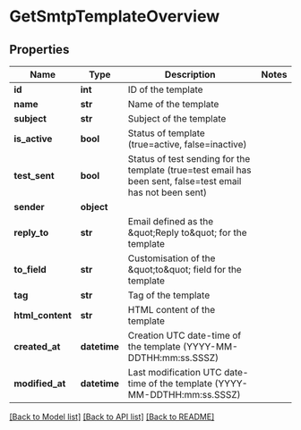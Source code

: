 # GetSmtpTemplateOverview

## Properties
Name | Type | Description | Notes
------------ | ------------- | ------------- | -------------
**id** | **int** | ID of the template | 
**name** | **str** | Name of the template | 
**subject** | **str** | Subject of the template | 
**is_active** | **bool** | Status of template (true&#x3D;active, false&#x3D;inactive) | 
**test_sent** | **bool** | Status of test sending for the template (true&#x3D;test email has been sent, false&#x3D;test email has not been sent) | 
**sender** | **object** |  | 
**reply_to** | **str** | Email defined as the \&quot;Reply to\&quot; for the template | 
**to_field** | **str** | Customisation of the \&quot;to\&quot; field for the template | 
**tag** | **str** | Tag of the template | 
**html_content** | **str** | HTML content of the template | 
**created_at** | **datetime** | Creation UTC date-time of the template (YYYY-MM-DDTHH:mm:ss.SSSZ) | 
**modified_at** | **datetime** | Last modification UTC date-time of the template (YYYY-MM-DDTHH:mm:ss.SSSZ) | 

[[Back to Model list]](../README.md#documentation-for-models) [[Back to API list]](../README.md#documentation-for-api-endpoints) [[Back to README]](../README.md)


